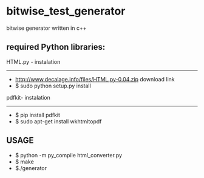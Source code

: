 bitwise_test_generator
======================

bitwise generator written in c++


required Python libraries:
------------------------------
HTML.py - instalation
______________________
  - http://www.decalage.info/files/HTML.py-0.04.zip download link
  - $ sudo python setup.py install
  
pdfkit- instalation
______________________
  - $ pip install pdfkit
  - $ sudo apt-get install wkhtmltopdf

USAGE
------------------------------
  - $ python -m py_compile html_converter.py
  - $ make
  - $./generator 
